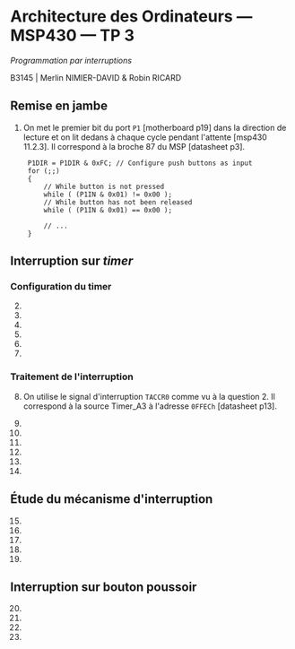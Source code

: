 # Architecture des Ordinateurs — MSP430 — TP 3

_Programmation par interruptions_

B3145 | Merlin NIMIER-DAVID & Robin RICARD

## Remise en jambe

1. On met le premier bit du port `P1` [motherboard p19] dans la direction de lecture et on lit dedans à chaque cycle pendant l'attente [msp430 11.2.3]. Il correspond à la broche 87 du MSP [datasheet p3].

		P1DIR = P1DIR & 0xFC; // Configure push buttons as input
		for (;;)
		{
			// While button is not pressed
			while ( (P1IN & 0x01) != 0x00 );
			// While button has not been released
			while ( (P1IN & 0x01) == 0x00 );

			// ...
		}

## Interruption sur *timer*

### Configuration du timer

2.

3.

4.

5.

6.

7.

### Traitement de l'interruption

8. On utilise le signal d'interruption `TACCR0` comme vu à la question 2. Il correspond à la source Timer_A3 à l'adresse `0FFECh` [datasheet p13].

9.

10.

11.

12.

13.

14.

## Étude du mécanisme d'interruption

15.

16.

17.

18.

19.

## Interruption sur bouton poussoir

20.

21.

22.

23.
